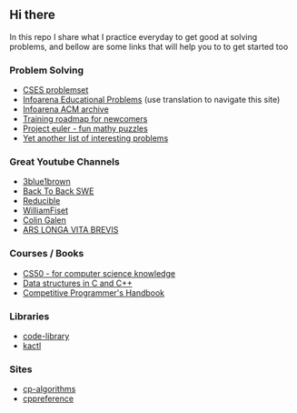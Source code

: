 ## Hi there
In this repo I share what I practice everyday to get good at solving problems, and bellow are some links that will help you to to get started too
### Problem Solving
* [CSES problemset](https://cses.fi/problemset/)
* [Infoarena Educational Problems](https://www.infoarena.ro/arhiva-educationala) (use translation to navigate this site)
* [Infoarena ACM archive](https://www.infoarena.ro/arhiva-acm)
* [Training roadmap for newcomers](https://codeforces.com/blog/entry/65133)
* [Project euler - fun mathy puzzles](https://projecteuler.net/)
* [Yet another list of interesting problems](https://codeforces.com/blog/entry/54526)
### Great Youtube Channels
* [3blue1brown](https://www.youtube.com/c/3blue1brown/)
* [Back To Back SWE](https://www.youtube.com/channel/UCmJz2DV1a3yfgrR7GqRtUUA)
* [Reducible](https://www.youtube.com/c/Reducible)
* [WilliamFiset](https://www.youtube.com/c/WilliamFiset-videos)
* [Colin Galen](https://www.youtube.com/c/ColinGalen)
* [ARS LONGA VITA BREVIS](https://www.youtube.com/channel/UCFkWVr33NMrcfYZWXOJvKsw)
### Courses / Books
* [CS50 - for computer science knowledge](https://cs50.harvard.edu/x/)
* [Data structures in C and C++](https://www.udemy.com/course/datastructurescncpp/)
* [Competitive Programmer's Handbook](https://cses.fi/book/index.php)
### Libraries
* [code-library](https://github.com/ShahjalalShohag/code-library)
* [kactl](https://github.com/kth-competitive-programming/kactl)
### Sites
* [cp-algorithms](https://cp-algorithms.com/)
* [cppreference](https://en.cppreference.com/w/cpp/container)